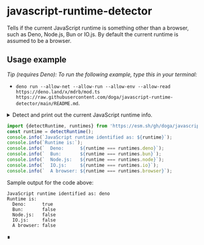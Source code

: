 # javascript-runtime-detector

Tells if the current JavaScript runtime is something other than a browser, such as Deno, Node.js, Bun or IO.js. By default the current runtime is assumed to be a browser.

## Usage example

_Tip (requires Deno): To run the following example, type this in your terminal:_

- `deno run --allow-net --allow-run --allow-env --allow-read https://deno.land/x/mdrb/mod.ts https://raw.githubusercontent.com/doga/javascript-runtime-detector/main/README.md`.

<details data-mdrb>
<summary>Detect and print out the current JavaScript runtime info.</summary>

<pre>
description = '''
Running this example is safe, it will not read or write anything to your filesystem.
'''
</pre>
</details>

```javascript
import {detectRuntime, runtimes} from 'https://esm.sh/gh/doga/javascript-runtime-detector@0.1.3/mod.mjs';
const runtime = detectRuntime();
console.info(`JavaScript runtime identified as: ${runtime}`);
console.info(`Runtime is:`);
console.info(`  Deno:      ${runtime === runtimes.deno}`);
console.info(`  Bun:       ${runtime === runtimes.bun}`);
console.info(`  Node.js:   ${runtime === runtimes.node}`);
console.info(`  IO.js:     ${runtime === runtimes.io}`);
console.info(`  A browser: ${runtime === runtimes.browser}`);
```

Sample output for the code above:

```text
JavaScript runtime identified as: deno
Runtime is:
  Deno:      true
  Bun:       false
  Node.js:   false
  IO.js:     false
  A browser: false
```

∎
